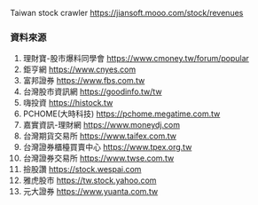 
Taiwan stock crawler
https://jiansoft.mooo.com/stock/revenues

### 資料來源
1. 理財寶-股市爆料同學會 https://www.cmoney.tw/forum/popular
2. 鉅亨網 https://www.cnyes.com
3. 富邦證券 https://www.fbs.com.tw
4. 台灣股市資訊網 https://goodinfo.tw/tw
5. 嗨投資 https://histock.tw
6. PCHOME(大時科技) https://pchome.megatime.com.tw
7. 嘉實資訊-理財網 https://www.moneydj.com
8. 台灣期貨交易所 https://www.taifex.com.tw
9. 台灣證券櫃檯買賣中心 https://www.tpex.org.tw
10. 台灣證券交易所 https://www.twse.com.tw
11. 撿股讚 https://stock.wespai.com
12. 雅虎股市 https://tw.stock.yahoo.com
13. 元大證券 https://www.yuanta.com.tw